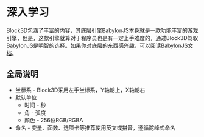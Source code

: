 # 深入学习

Block3D包涵了丰富的内容，其底层引擎BabylonJS本身就是一款功能丰富的游戏引擎，但是，这款引擎就算对于程序员也是有一定上手难度的，通过Block3D驾驭BabylonJS是明智的选择。如果你对底层的东西感兴趣，可以阅读[BabylonJS文档](https://doc.babylonjs.com/)。

## 全局说明

- 坐标系 - Block3D采用左手坐标系，Y轴朝上，X轴朝右
- 默认单位
  - 时间 - 秒
  - 角 - 弧度
  - 颜色 - 256位RGB/RGBA
- 命名 - 变量、函数、选项卡等推荐使用英文或拼音，遵循驼峰式命名